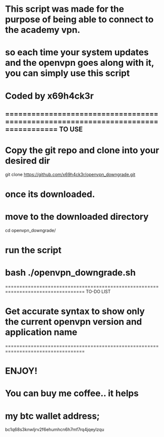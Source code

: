 # This script was made for the purpose of being able to connect to the academy vpn.
# so each time your system updates and the openvpn goes along with it, you can simply use this script

# Coded by x69h4ck3r

==================================================================================
TO USE
----------------------------------------------------------------------------------
# Copy the git repo and clone into your desired dir
git clone https://github.com/x69h4ck3r/openvpn_downgrade.git

# once its downloaded. 
# move to the downloaded directory
cd openvpn_downgrade/
# run the script
bash ./openvpn_downgrade.sh
==================================================================================

==================================================================================
TO-DO LIST 
# Get accurate syntax to show only the current openvpn version and application name  
==================================================================================
# ENJOY!

# You can buy me coffee.. it helps
# my btc wallet address;
bc1q68s3knwljrv2f6ehumhcn6h7mf7rq4jqeylzqu
